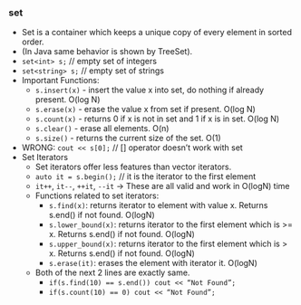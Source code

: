 ### set

- Set is a container which keeps a unique copy of every element in sorted order.
- (In Java same behavior is shown by TreeSet).
- `set<int> s;` // empty set of integers
- `set<string> s;` // empty set of strings
- Important Functions:
  - `s.insert(x)` - insert the value x into set, do nothing if already present. O(log N)
  - `s.erase(x)` - erase the value x from set if present. O(log N)
  - `s.count(x)` - returns 0 if x is not in set and 1 if x is in set. O(log N)
  - `s.clear()` - erase all elements. O(n)
  - `s.size()` - returns the current size of the set. O(1)
- WRONG: `cout << s[0];` // [] operator doesn’t work with set
- Set Iterators
  - Set iterators offer less features than vector iterators.
  - `auto it = s.begin();` // it is the iterator to the first element
  - `it++`, `it--`, `++it`, `--it` -> These are all valid and work in O(logN) time
  - Functions related to set iterators:
    - `s.find(x)`: returns iterator to element with value x. Returns s.end() if not found. O(logN)
    - `s.lower_bound(x)`: returns iterator to the first element which is >= x. Returns s.end() if not found. O(logN)
    - `s.upper_bound(x)`: returns iterator to the first element which is > x. Returns s.end() if not found. O(logN)
    - `s.erase(it)`: erases the element with iterator it. O(logN)
  - Both of the next 2 lines are exactly same.
    - `if(s.find(10) == s.end()) cout << “Not Found”;`
    - `if(s.count(10) == 0) cout << “Not Found”;`
